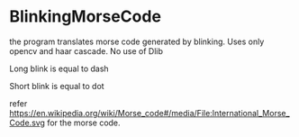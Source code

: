 # BlinkingMorseCode
the program translates morse code generated by blinking. Uses only opencv and haar cascade. No use of Dlib

Long blink is equal to dash

Short blink is equal to dot

refer https://en.wikipedia.org/wiki/Morse_code#/media/File:International_Morse_Code.svg for the morse code.

